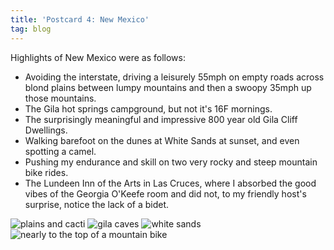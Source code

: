 ```yaml
---
title: 'Postcard 4: New Mexico'
tag: blog
---
```


Highlights of New Mexico were as follows:

- Avoiding the interstate, driving a leisurely 55mph on empty roads across blond plains between lumpy mountains and then a swoopy 35mph up those mountains.
- The Gila hot springs campground, but not it's 16F mornings.
- The surprisingly meaningful and impressive 800 year old Gila Cliff Dwellings.
- Walking barefoot on the dunes at White Sands at sunset, and even spotting a camel.
- Pushing my endurance and skill on two very rocky and steep mountain bike rides.
- The Lundeen Inn of the Arts in Las Cruces, where I absorbed the good vibes of the Georgia O'Keefe room and did not, to my friendly host's surprise, notice the lack of a bidet.

![plains and cacti](/assets/images/postcards/new-mexico-1.jpg)
![gila caves](/assets/images/postcards/new-mexico-2.jpg)
![white sands](/assets/images/postcards/new-mexico-3.jpg)
![nearly to the top of a mountain bike](/assets/images/postcards/new-mexico-4.jpg)
